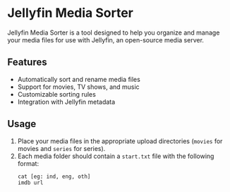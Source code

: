 # Jellyfin Media Sorter

Jellyfin Media Sorter is a tool designed to help you organize and manage your media files for use with Jellyfin, an open-source media server.

## Features

- Automatically sort and rename media files
- Support for movies, TV shows, and music
- Customizable sorting rules
- Integration with Jellyfin metadata

## Usage

1. Place your media files in the appropriate upload directories (`movies` for movies and `series` for series).
2. Each media folder should contain a `start.txt` file with the following format:
    ```
    cat [eg: ind, eng, oth]
    imdb url
    ```
